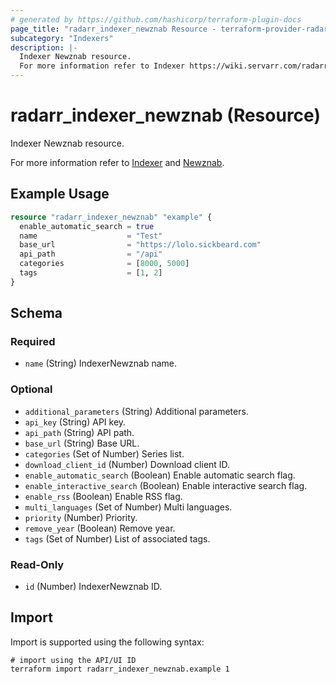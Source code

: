 ```yaml
---
# generated by https://github.com/hashicorp/terraform-plugin-docs
page_title: "radarr_indexer_newznab Resource - terraform-provider-radarr"
subcategory: "Indexers"
description: |-
  Indexer Newznab resource.
  For more information refer to Indexer https://wiki.servarr.com/radarr/settings#indexers and Newznab https://wiki.servarr.com/radarr/supported#newznab.
---
```


# radarr_indexer_newznab (Resource)

<!-- subcategory:Indexers -->Indexer Newznab resource.
For more information refer to [Indexer](https://wiki.servarr.com/radarr/settings#indexers) and [Newznab](https://wiki.servarr.com/radarr/supported#newznab).

## Example Usage

```terraform
resource "radarr_indexer_newznab" "example" {
  enable_automatic_search = true
  name                    = "Test"
  base_url                = "https://lolo.sickbeard.com"
  api_path                = "/api"
  categories              = [8000, 5000]
  tags                    = [1, 2]
}
```

<!-- schema generated by tfplugindocs -->
## Schema

### Required

- `name` (String) IndexerNewznab name.

### Optional

- `additional_parameters` (String) Additional parameters.
- `api_key` (String) API key.
- `api_path` (String) API path.
- `base_url` (String) Base URL.
- `categories` (Set of Number) Series list.
- `download_client_id` (Number) Download client ID.
- `enable_automatic_search` (Boolean) Enable automatic search flag.
- `enable_interactive_search` (Boolean) Enable interactive search flag.
- `enable_rss` (Boolean) Enable RSS flag.
- `multi_languages` (Set of Number) Multi languages.
- `priority` (Number) Priority.
- `remove_year` (Boolean) Remove year.
- `tags` (Set of Number) List of associated tags.

### Read-Only

- `id` (Number) IndexerNewznab ID.

## Import

Import is supported using the following syntax:

```shell
# import using the API/UI ID
terraform import radarr_indexer_newznab.example 1
```
